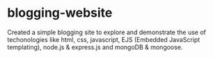 # blogging-website
Created a simple blogging site to explore and demonstrate the use of techonologies like html, css, javascript, EJS (Embedded JavaScript templating), node.js &amp; express.js and mongoDB &amp; mongoose.
